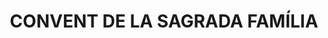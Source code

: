 ---
layout: test
title:  "CONVENT DE LA SAGRADA FAMÍLIA"
coordinates:
  - [1.460706021550092, 42.354248315027647]
  - [1.460632180457684, 42.354425848156531]
  - [1.460643092766676, 42.354428185181867]
  - [1.460619441351641, 42.354481065115351]
  - [1.460394750001266, 42.354473666569312]
  - [1.460384453274822, 42.354627566450475]
  - [1.460389092649394, 42.354627628761492]
  - [1.460388345448322, 42.35463231262657]
  - [1.46039984629686, 42.354634305537083]
  - [1.46046544568202, 42.354636712088045]
  - [1.46046521509903, 42.35465047776654]
  - [1.460695830842824, 42.354657173413329]
  - [1.460697770766551, 42.354655478366105]
  - [1.460842239910013, 42.354302402866217]
  - [1.460774699349058, 42.354286631964698]
  - [1.460786165192283, 42.354266289220767]
  - [1.460706021550092, 42.354248315027647]
---